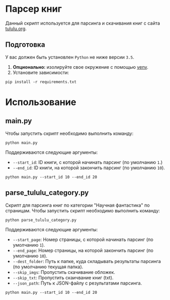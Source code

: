 # Парсер книг
Данный скрипт используется для парсинга и скачивания книг с сайта [tululu.org](https://tululu.org/).

## Подготовка
У вас должен быть установлен `Python` не ниже версии `3.5`.
1. **Опционально:** изолируйте свое окружение с помощью [venv](https://docs.python.org/3/library/venv.html).
2. Установите зависимости:
```
pip install -r requirements.txt
```

# Использование
## main.py
Чтобы запустить скрипт необходимо выполнить команду:
```
python main.py
```
Поддерживаются следующие аргументы:

* `--start_id`: ID книги, с которой начинать парсинг (по умолчанию `1`.)
* `--end_id`: ID книги, на которой закончить парсинг (по умолчанию `10`).
```
python main.py --start_id 10 --end_id 20
```

## parse_tululu_category.py
Скрипт для парсинга книг по категории "Научная фантастика" по страницам.
Чтобы запустить скрипт необходимо выполнить команду:
```
python parse_tululu_category.py
```
Поддерживаются следующие аргументы:

* `--start_page`: Номер страницы, с которой начинать парсинг (по умолчанию `1`).
* `--end_page`: Номер страницы, на которой закончить парсинг (по умолчанию `10`).
* `--dest_folder`: Путь к папке, куда складывать результаты парсинга (по умолчанию текущая папка).
* `--skip_imgs`: Пропустить скачивание обложек.
* `--skip_txt`: Пропустить скаичвание книг (txt).
* `--json_path`: Путь к JSON-файлу с результатами парсинга.
```
python main.py --start_id 10 --end_id 20
```